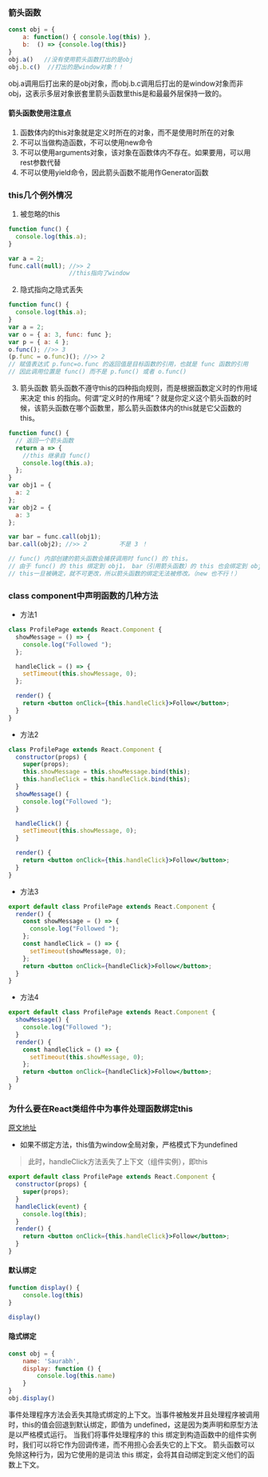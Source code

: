 ### 箭头函数
```js
const obj = {
    a: function() { console.log(this) },
    b:  () => {console.log(this)}
}
obj.a()   //没有使用箭头函数打出的是obj
obj.b.c()  //打出的是window对象！！
```
obj.a调用后打出来的是obj对象，而obj.b.c调用后打出的是window对象而非obj，这表示多层对象嵌套里箭头函数里this是和最最外层保持一致的。


#### 箭头函数使用注意点
1. 函数体内的this对象就是定义时所在的对象，而不是使用时所在的对象
2. 不可以当做构造函数，不可以使用new命令
3. 不可以使用arguments对象，该对象在函数体内不存在。如果要用，可以用rest参数代替
4. 不可以使用yield命令，因此箭头函数不能用作Generator函数


### this几个例外情况
1. 被忽略的this
```js
function func() {
  console.log(this.a);
}

var a = 2;
func.call(null); //>> 2
                 //this指向了window
```
2. 隐式指向之隐式丢失
```js
function func() {
  console.log(this.a);
}
var a = 2;
var o = { a: 3, func: func };
var p = { a: 4 };
o.func(); //>> 3
(p.func = o.func)(); //>> 2
// 赋值表达式 p.func=o.func 的返回值是目标函数的引用，也就是 func 函数的引用
// 因此调用位置是 func() 而不是 p.func() 或者 o.func()
```
3. 箭头函数
箭头函数不遵守this的四种指向规则，而是根据函数定义时的作用域来决定 this 的指向。何谓“定义时的作用域”？就是你定义这个箭头函数的时候，该箭头函数在哪个函数里，那么箭头函数体内的this就是它父函数的this。
```js
function func() {
  // 返回一个箭头函数
  return a => {
    //this 继承自 func()
    console.log(this.a);
  };
}
var obj1 = {
  a: 2
};
var obj2 = {
  a: 3
};

var bar = func.call(obj1);
bar.call(obj2); //>> 2         不是 3 ！

// func() 内部创建的箭头函数会捕获调用时 func() 的 this。
// 由于 func() 的 this 绑定到 obj1， bar（引用箭头函数）的 this 也会绑定到 obj1，
// this一旦被确定，就不可更改，所以箭头函数的绑定无法被修改。（new 也不行！）
```
### class component中声明函数的几种方法


- 方法1
```jsx harmony
class ProfilePage extends React.Component {
  showMessage = () => {
    console.log("Followed ");
  };

  handleClick = () => {
    setTimeout(this.showMessage, 0);
  };

  render() {
    return <button onClick={this.handleClick}>Follow</button>;
  }
}
```
- 方法2
```jsx harmony
class ProfilePage extends React.Component {
  constructor(props) {
    super(props);
    this.showMessage = this.showMessage.bind(this);
    this.handleClick = this.handleClick.bind(this);
  }
  showMessage() {
    console.log("Followed ");
  }

  handleClick() {
    setTimeout(this.showMessage, 0);
  }

  render() {
    return <button onClick={this.handleClick}>Follow</button>;
  }
}
```

- 方法3
```jsx harmony
export default class ProfilePage extends React.Component {
  render() {
    const showMessage = () => {
      console.log("Followed ");
    };
    const handleClick = () => {
      setTimeout(showMessage, 0);
    };
    return <button onClick={handleClick}>Follow</button>;
  }
}
```

- 方法4
```jsx harmony
export default class ProfilePage extends React.Component {
  showMessage() {
    console.log("Followed ");
  }
  render() {
    const handleClick = () => {
      setTimeout(this.showMessage, 0);
    };
    return <button onClick={handleClick}>Follow</button>;
  }
}
```


### 为什么要在React类组件中为事件处理函数绑定this
[原文地址](https://medium.freecodecamp.org/this-is-why-we-need-to-bind-event-handlers-in-class-components-in-react-f7ea1a6f93eb)

- 如果不绑定方法，this值为window全局对象，严格模式下为undefined
> 此时，handleClick方法丢失了上下文（组件实例），即this
```jsx harmony
export default class ProfilePage extends React.Component {
  constructor(props) {
    super(props);
  }
  handleClick(event) {
    console.log(this);
  }
  render() {
    return <button onClick={this.handleClick}>Follow</button>;
  }
}
```

#### 默认绑定
````js
function display() {
    console.log(this)
}

display()
````
#### 隐式绑定
```js
const obj = {
    name: 'Saurabh',
    display: function () {
        console.log(this.name)
    }
}
obj.display()
```

事件处理程序方法会丢失其隐式绑定的上下文。当事件被触发并且处理程序被调用时，this的值会回退到默认绑定，即值为 undefined，这是因为类声明和原型方法是以严格模式运行。
当我们将事件处理程序的 this 绑定到构造函数中的组件实例时，我们可以将它作为回调传递，而不用担心会丢失它的上下文。
箭头函数可以免除这种行为，因为它使用的是词法 this 绑定，会将其自动绑定到定义他们的函数上下文。
